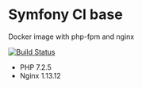 # Symfony CI base

Docker image with php-fpm and nginx

[![Build Status](https://travis-ci.org/normisg/symfony-ci-base.svg?branch=master)](https://travis-ci.org/normisg/symfony-ci-base)

- PHP 7.2.5
- Nginx 1.13.12